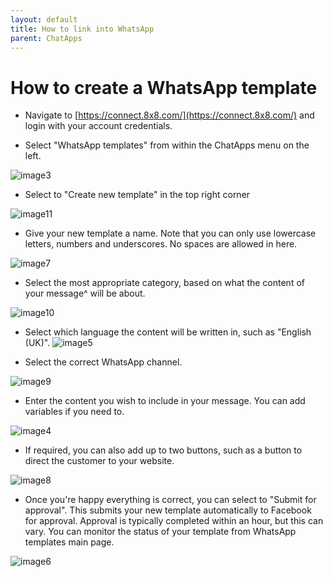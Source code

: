 ```yaml
---
layout: default
title: How to link into WhatsApp
parent: ChatApps
---
```



# How to create a WhatsApp template

* Navigate to [https://connect.8x8.com/](https://connect.8x8.com/) and login with your account credentials.

* Select "WhatsApp templates" from within the ChatApps menu on the left.

![image3](./image_assets/chatApps/watemplate/media/image3.png)

* Select to "Create new template" in the top right corner

![image11](./image_assets/chatApps/watemplate/media/image11.png)

* Give your new template a name. Note that you can only use lowercase letters, numbers and underscores. No spaces are allowed in here.

![image7](./image_assets/chatApps/watemplate/media/image7.png)

* Select the most appropriate category, based on what the content of your message^
will be about.

![image10](./image_assets/chatApps/watemplate/media/image10.png)

* Select which language the content will be written in, such as "English (UK)".
![image5](./image_assets/chatApps/watemplate/media/image5.png)

* Select the correct WhatsApp channel.

![image9](./image_assets/chatApps/watemplate/media/image9.png)

* Enter the content you wish to include in your message. You can add variables if you need to.

![image4](./image_assets/chatApps/watemplate/media/image4.png)

* If required, you can also add up to two buttons, such as a button to direct the customer to your website.

![image8](./image_assets/chatApps/watemplate/media/image8.png)

* Once you're happy everything is correct, you can select to \"Submit for approval\".  This submits your new template automatically to Facebook for approval.
Approval is typically completed within an hour, but this can vary. You  can monitor the status of your template from WhatsApp templates main page.

![image6](./image_assets/chatApps/watemplate/media/image6.png)
